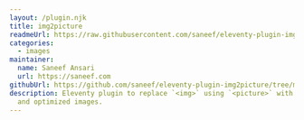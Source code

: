 ```yaml
---
layout: /plugin.njk
title: img2picture
readmeUrl: https://raw.githubusercontent.com/saneef/eleventy-plugin-img2picture/main/README.md
categories:
  - images
maintainer:
  name: Saneef Ansari
  url: https://saneef.com
githubUrl: https://github.com/saneef/eleventy-plugin-img2picture/tree/main
description: Eleventy plugin to replace `<img>` using `<picture>` with resized
  and optimized images.
---
```

